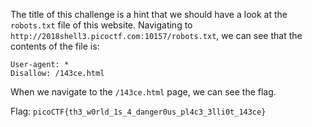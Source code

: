 The title of this challenge is a hint that we should have a look at the `robots.txt` file of this website. Navigating to `http://2018shell3.picoctf.com:10157/robots.txt`, we can see that the contents of the file is:
```
User-agent: *
Disallow: /143ce.html
```

When we navigate to the `/143ce.html` page, we can see the flag.

Flag: `picoCTF{th3_w0rld_1s_4_danger0us_pl4c3_3lli0t_143ce}`